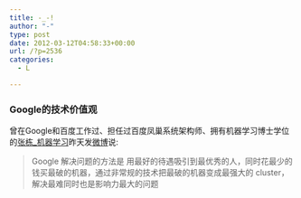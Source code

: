 ```yaml
---
title: -_-!
author: "-"
type: post
date: 2012-03-12T04:58:33+00:00
url: /?p=2536
categories:
  - L

---
```

### Google的技术价值观

曾在Google和百度工作过、担任过百度凤巢系统架构师、拥有机器学习博士学位的[张栋_机器学习][1]昨天发[微博][2]说: 

> Google 解决问题的方法是 用最好的待遇吸引到最优秀的人，同时花最少的钱买最破的机器，通过非常规的技术把最破的机器变成最强大的 cluster，解决最难同时也是影响力最大的问题

 [1]: http://weibo.com/1686830902/y8PbllDm5#1331171940679
 [2]: http://weibo.com/1686830902/y8PbllDm5